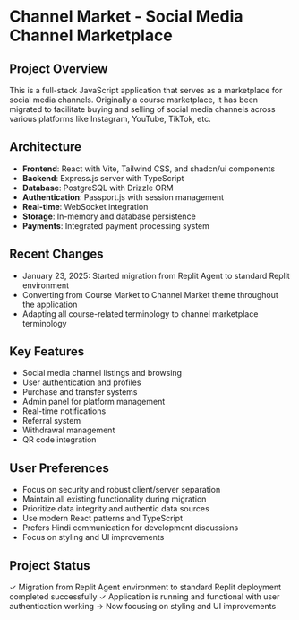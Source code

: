 # Channel Market - Social Media Channel Marketplace

## Project Overview
This is a full-stack JavaScript application that serves as a marketplace for social media channels. Originally a course marketplace, it has been migrated to facilitate buying and selling of social media channels across various platforms like Instagram, YouTube, TikTok, etc.

## Architecture
- **Frontend**: React with Vite, Tailwind CSS, and shadcn/ui components
- **Backend**: Express.js server with TypeScript
- **Database**: PostgreSQL with Drizzle ORM
- **Authentication**: Passport.js with session management
- **Real-time**: WebSocket integration
- **Storage**: In-memory and database persistence
- **Payments**: Integrated payment processing system

## Recent Changes
- January 23, 2025: Started migration from Replit Agent to standard Replit environment
- Converting from Course Market to Channel Market theme throughout the application
- Adapting all course-related terminology to channel marketplace terminology

## Key Features
- Social media channel listings and browsing
- User authentication and profiles
- Purchase and transfer systems
- Admin panel for platform management
- Real-time notifications
- Referral system
- Withdrawal management
- QR code integration

## User Preferences
- Focus on security and robust client/server separation
- Maintain all existing functionality during migration
- Prioritize data integrity and authentic data sources
- Use modern React patterns and TypeScript
- Prefers Hindi communication for development discussions
- Focus on styling and UI improvements

## Project Status
✓ Migration from Replit Agent environment to standard Replit deployment completed successfully
✓ Application is running and functional with user authentication working
→ Now focusing on styling and UI improvements